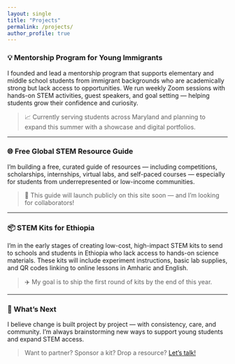 ```yaml
---
layout: single
title: "Projects"
permalink: /projects/
author_profile: true
---
```


### 💡 Mentorship Program for Young Immigrants

I founded and lead a mentorship program that supports elementary and middle school students from immigrant backgrounds who are academically strong but lack access to opportunities. We run weekly Zoom sessions with hands-on STEM activities, guest speakers, and goal setting — helping students grow their confidence and curiosity.

> 📈 Currently serving students across Maryland and planning to expand this summer with a showcase and digital portfolios.

---

### 🌐 Free Global STEM Resource Guide

I’m building a free, curated guide of resources — including competitions, scholarships, internships, virtual labs, and self-paced courses — especially for students from underrepresented or low-income communities.

> 🧭 This guide will launch publicly on this site soon — and I’m looking for collaborators!

---

### 📦 STEM Kits for Ethiopia

I’m in the early stages of creating low-cost, high-impact STEM kits to send to schools and students in Ethiopia who lack access to hands-on science materials. These kits will include experiment instructions, basic lab supplies, and QR codes linking to online lessons in Amharic and English.

> ✈️ My goal is to ship the first round of kits by the end of this year.

---

### 🔭 What’s Next

I believe change is built project by project — with consistency, care, and community. I’m always brainstorming new ways to support young students and expand STEM access.

> Want to partner? Sponsor a kit? Drop a resource? [Let’s talk!](/contact/)
